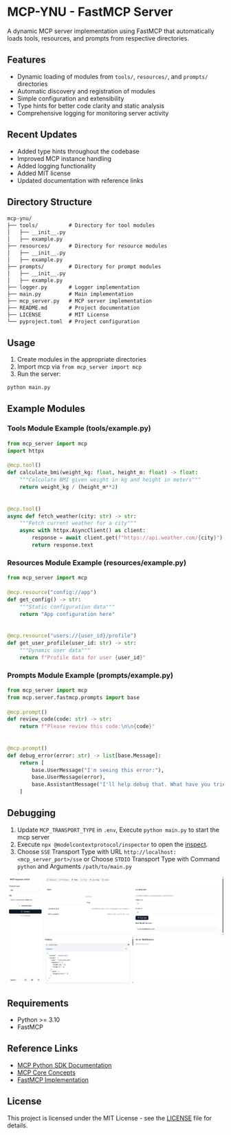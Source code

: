 # MCP-YNU - FastMCP Server

A dynamic MCP server implementation using FastMCP that automatically loads tools, resources, and prompts from respective directories.

## Features

- Dynamic loading of modules from `tools/`, `resources/`, and `prompts/` directories
- Automatic discovery and registration of modules
- Simple configuration and extensibility
- Type hints for better code clarity and static analysis
- Comprehensive logging for monitoring server activity

## Recent Updates

- Added type hints throughout the codebase
- Improved MCP instance handling
- Added logging functionality
- Added MIT license
- Updated documentation with reference links

## Directory Structure

```
mcp-ynu/
├── tools/          # Directory for tool modules
│   ├── __init__.py
│   ├── example.py
├── resources/      # Directory for resource modules
│   ├── __init__.py
│   ├── example.py
├── prompts/        # Directory for prompt modules
│   ├── __init__.py
│   ├── example.py
├── logger.py       # Logger implementation
├── main.py         # Main implementation
├── mcp_server.py   # MCP server implementation
├── README.md       # Project documentation
├── LICENSE         # MIT License
└── pyproject.toml  # Project configuration
```

## Usage

1. Create modules in the appropriate directories
2. Import mcp via `from mcp_server import mcp` 
3. Run the server:

```bash
python main.py
```

## Example Modules

### Tools Module Example (tools/example.py)
```python
from mcp_server import mcp
import httpx

@mcp.tool()
def calculate_bmi(weight_kg: float, height_m: float) -> float:
    """Calculate BMI given weight in kg and height in meters"""
    return weight_kg / (height_m**2)


@mcp.tool()
async def fetch_weather(city: str) -> str:
    """Fetch current weather for a city"""
    async with httpx.AsyncClient() as client:
        response = await client.get(f"https://api.weather.com/{city}")
        return response.text
```

### Resources Module Example (resources/example.py)
```python
from mcp_server import mcp

@mcp.resource("config://app")
def get_config() -> str:
    """Static configuration data"""
    return "App configuration here"


@mcp.resource("users://{user_id}/profile")
def get_user_profile(user_id: str) -> str:
    """Dynamic user data"""
    return f"Profile data for user {user_id}"
```

### Prompts Module Example (prompts/example.py)
```python
from mcp_server import mcp
from mcp.server.fastmcp.prompts import base

@mcp.prompt()
def review_code(code: str) -> str:
    return f"Please review this code:\n\n{code}"


@mcp.prompt()
def debug_error(error: str) -> list[base.Message]:
    return [
        base.UserMessage("I'm seeing this error:"),
        base.UserMessage(error),
        base.AssistantMessage("I'll help debug that. What have you tried so far?"),
    ]
```

## Debugging

1. Update `MCP_TRANSPORT_TYPE` in `.env`, Execute `python main.py` to start the mcp server
2. Execute `npx @modelcontextprotocol/inspector` to open the [inspect](http://localhost:5173/).
3. Choose `SSE` Transport Type with URL `http://localhost:<mcp_server_port>/sse` or Choose `STDIO` Transport Type with Command `python` and Arguments `/path/to/main.py`

![@modelcontextprotocol/inspector](inspect.png)

## Requirements

- Python >= 3.10
- FastMCP

## Reference Links

- [MCP Python SDK Documentation](https://github.com/modelcontextprotocol/python-sdk)
- [MCP Core Concepts](https://github.com/modelcontextprotocol/python-sdk?tab=readme-ov-file#core-concepts)
- [FastMCP Implementation](https://github.com/modelcontextprotocol/python-sdk/blob/main/src/mcp/server/fastmcp.py)

## License

This project is licensed under the MIT License - see the [LICENSE](LICENSE) file for details.
